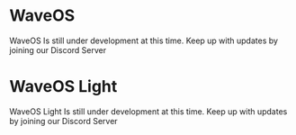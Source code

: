 # WaveOS
WaveOS Is still under development at this time. Keep up with updates by joining our Discord Server

# WaveOS Light
WaveOS Light Is still under development at this time. Keep up with updates by joining our Discord Server
